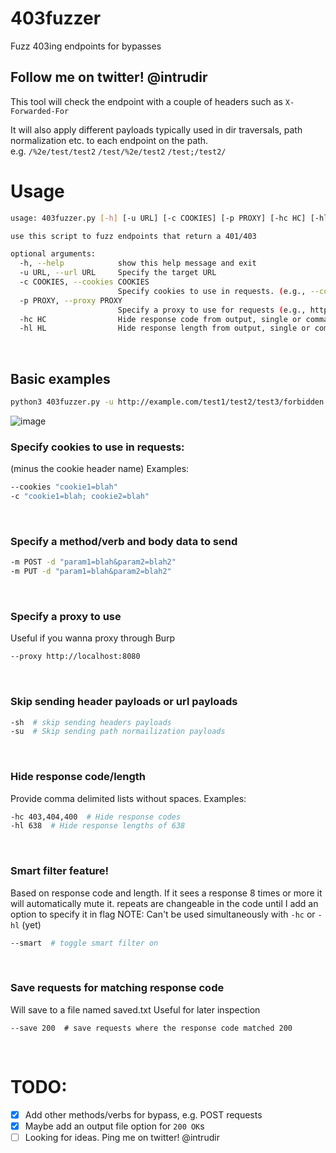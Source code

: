 # 403fuzzer
Fuzz 403ing endpoints for bypasses

## Follow me on twitter! @intrudir

This tool will check the endpoint with a couple of headers such as `X-Forwarded-For`

It will also apply different payloads typically used in dir traversals, path normalization etc. to each endpoint on the path.
<br> e.g. `/%2e/test/test2` `/test/%2e/test2` `/test;/test2/`

# Usage
```bash
usage: 403fuzzer.py [-h] [-u URL] [-c COOKIES] [-p PROXY] [-hc HC] [-hl HL]

use this script to fuzz endpoints that return a 401/403

optional arguments:
  -h, --help            show this help message and exit
  -u URL, --url URL     Specify the target URL
  -c COOKIES, --cookies COOKIES
                        Specify cookies to use in requests. (e.g., --cookies "cookie1=blah; cookie2=blah")
  -p PROXY, --proxy PROXY
                        Specify a proxy to use for requests (e.g., http://localhost:8080)
  -hc HC                Hide response code from output, single or comma separated
  -hl HL                Hide response length from output, single or comma separated
```
<br>

## Basic examples
```bash
python3 403fuzzer.py -u http://example.com/test1/test2/test3/forbidden.html
```
![image](https://user-images.githubusercontent.com/24526564/90268769-7ec1ae80-de25-11ea-859f-6d49593a0608.png)
<br>

### Specify cookies to use in requests:
(minus the cookie header name)
Examples:
```bash
--cookies "cookie1=blah"
-c "cookie1=blah; cookie2=blah"
```
<br>

### Specify a method/verb and body data to send
```bash
-m POST -d "param1=blah&param2=blah2"
-m PUT -d "param1=blah&param2=blah2"
```
<br>

### Specify a proxy to use
Useful if you wanna proxy through Burp
```bash
--proxy http://localhost:8080
```
<br>

### Skip sending header payloads or url payloads
```bash
-sh  # skip sending headers payloads
-su  # Skip sending path normailization payloads
```
<br>

### Hide response code/length
Provide comma delimited lists without spaces.
Examples:
```bash
-hc 403,404,400  # Hide response codes
-hl 638  # Hide response lengths of 638
```
<br>

### Smart filter feature!
Based on response code and length. If it sees a response 8 times or more it will automatically mute it.
repeats are changeable in the code until I add an option to specify it in flag
NOTE: Can't be used simultaneously with `-hc` or `-hl` (yet)
```bash
--smart  # toggle smart filter on
```
<br>

### Save requests for matching response code
Will save to a file named saved.txt
Useful for later inspection
```
--save 200  # save requests where the response code matched 200
```
<br>

# TODO:
- [x] Add other methods/verbs for bypass, e.g. POST requests
- [x] Maybe add an output file option for `200 OK`s
- [ ] Looking for ideas. Ping me on twitter! @intrudir
